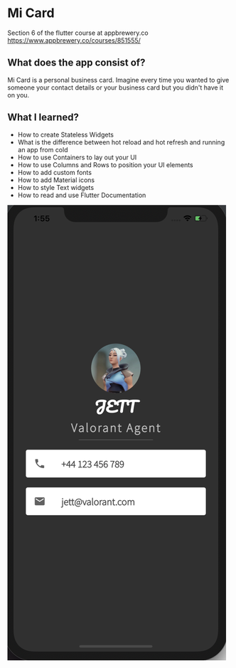 # Mi Card

Section 6 of the flutter course at appbrewery.co
https://www.appbrewery.co/courses/851555/

## What does the app consist of?

Mi Card is a personal business card. Imagine every time you wanted to give someone your contact details or your business card but you didn't have it on you. 

## What I learned?

* How to create Stateless Widgets
* What is the difference between hot reload and hot refresh and running an app from cold
* How to use Containers to lay out your UI
* How to use Columns and Rows to position your UI elements
* How to add custom fonts
* How to add Material icons
* How to style Text widgets
* How to read and use Flutter Documentation


![Mi card flutter](/images/jett.png)
